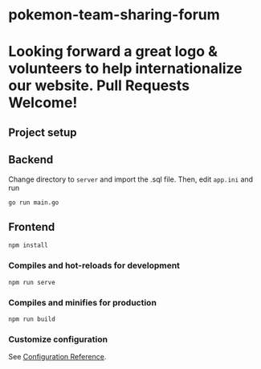 # pokemon-team-sharing-forum
# Looking forward a great logo & volunteers to help internationalize our website. Pull Requests Welcome!
## Project setup
## Backend
Change directory to `server` and import the .sql file. Then, edit `app.ini` and run
```$xslt
go run main.go
```
## Frontend
```
npm install
```

### Compiles and hot-reloads for development
```
npm run serve
```

### Compiles and minifies for production
```
npm run build
```

### Customize configuration
See [Configuration Reference](https://cli.vuejs.org/config/).
